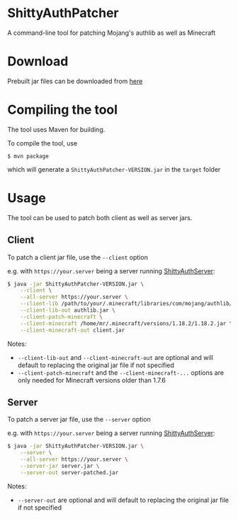 # ShittyAuthPatcher
A command-line tool for patching Mojang's authlib as well as Minecraft

# Download
Prebuilt jar files can be downloaded from [here](https://ci.graphite-official.com/job/ShittyAuthPatcher/)

# Compiling the tool
The tool uses Maven for building.

To compile the tool, use
```
$ mvn package
```
which will generate a `ShittyAuthPatcher-VERSION.jar` in the `target` folder

# Usage
The tool can be used to patch both client as well as server jars.

## Client
To patch a client jar file, use the `--client` option

e.g. with `https://your.server` being a server running [ShittyAuthServer](https://github.com/MrLetsplay2003/ShittyAuthServer):
```sh
$ java -jar ShittyAuthPatcher-VERSION.jar \
    --client \
    --all-server https://your.server \
    --client-lib /path/to/your/.minecraft/libraries/com/mojang/authlib/1.18.2/1.18.2.jar \
    --client-lib-out authlib.jar \
    --client-patch-minecraft \
    --client-minecraft /home/mr/.minecraft/versions/1.18.2/1.18.2.jar \
    --client-minecraft-out client.jar
```
Notes:
- `--client-lib-out` and `--client-minecraft-out` are optional and will default to replacing the original jar file if not specified
- `--client-patch-minecraft` and the `--client-minecraft-...` options are only needed for Minecraft versions older than 1.7.6

## Server
To patch a server jar file, use the `--server` option

e.g. with `https://your.server` being a server running [ShittyAuthServer](https://github.com/MrLetsplay2003/ShittyAuthServer):
```sh
$ java -jar ShittyAuthPatcher-VERSION.jar \
    --server \
    --all-server https://your.server \
    --server-jar server.jar \
    --server-out server-patched.jar
```
Notes:
- `--server-out` are optional and will default to replacing the original jar file if not specified
